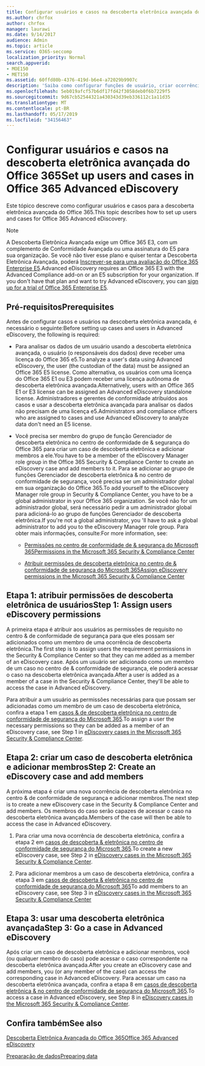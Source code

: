 ```yaml
---
title: Configurar usuários e casos na descoberta eletrônica avançada do Office 365
ms.author: chrfox
author: chrfox
manager: laurawi
ms.date: 9/14/2017
audience: Admin
ms.topic: article
ms.service: O365-seccomp
localization_priority: Normal
search.appverid:
- MOE150
- MET150
ms.assetid: 60ffd80b-4376-419d-b6e4-a72029b9907c
description: 'Saiba como configurar funções de usuário, criar ocorrências e atribuir usuários a casos na descoberta eletrônica avançada do Office 365.  '
ms.openlocfilehash: 5eb019afcf57b6df17fd42f3058deb0f6b7229f5
ms.sourcegitcommit: 9d67cb52544321a430343d39eb336112c1a11d35
ms.translationtype: MT
ms.contentlocale: pt-BR
ms.lasthandoff: 05/17/2019
ms.locfileid: "34156463"
---
```

# <a name="set-up-users-and-cases-in-office-365-advanced-ediscovery"></a><span data-ttu-id="5d4ae-103">Configurar usuários e casos na descoberta eletrônica avançada do Office 365</span><span class="sxs-lookup"><span data-stu-id="5d4ae-103">Set up users and cases in Office 365 Advanced eDiscovery</span></span>

<span data-ttu-id="5d4ae-104">Este tópico descreve como configurar usuários e casos para a descoberta eletrônica avançada do Office 365.</span><span class="sxs-lookup"><span data-stu-id="5d4ae-104">This topic describes how to set up users and cases for Office 365 Advanced eDiscovery.</span></span>
  
> [!NOTE]
> <span data-ttu-id="5d4ae-p101">A Descoberta Eletrônica Avançada exige um Office 365 E3, com um complemento de Conformidade Avançada ou uma assinatura do E5 para sua organização. Se você não tiver esse plano e quiser tentar a Descoberta Eletrônica Avançada, poderá [Inscrever-se para uma avaliação do Office 365 Enterprise E5](https://go.microsoft.com/fwlink/p/?LinkID=698279).</span><span class="sxs-lookup"><span data-stu-id="5d4ae-p101">Advanced eDiscovery requires an Office 365 E3 with the Advanced Compliance add-on or an E5 subscription for your organization. If you don't have that plan and want to try Advanced eDiscovery, you can [sign up for a trial of Office 365 Enterprise E5](https://go.microsoft.com/fwlink/p/?LinkID=698279).</span></span> 
  
## <a name="prerequisites"></a><span data-ttu-id="5d4ae-107">Pré-requisitos</span><span class="sxs-lookup"><span data-stu-id="5d4ae-107">Prerequisites</span></span>

<span data-ttu-id="5d4ae-108">Antes de configurar casos e usuários na descoberta eletrônica avançada, é necessário o seguinte:</span><span class="sxs-lookup"><span data-stu-id="5d4ae-108">Before setting up cases and users in Advanced eDiscovery, the following is required:</span></span>
  
- <span data-ttu-id="5d4ae-109">Para analisar os dados de um usuário usando a descoberta eletrônica avançada, o usuário (o responsáveis dos dados) deve receber uma licença do Office 365 e5.</span><span class="sxs-lookup"><span data-stu-id="5d4ae-109">To analyze a user's data using Advanced eDiscovery, the user (the custodian of the data) must be assigned an Office 365 E5 license.</span></span> <span data-ttu-id="5d4ae-110">Como alternativa, os usuários com uma licença do Office 365 E1 ou E3 podem receber uma licença autônoma de descoberta eletrônica avançada.</span><span class="sxs-lookup"><span data-stu-id="5d4ae-110">Alternatively, users with an Office 365 E1 or E3 license can be assigned an Advanced eDiscovery standalone license.</span></span> <span data-ttu-id="5d4ae-111">Administradores e gerentes de conformidade atribuídos aos casos e usar a descoberta eletrônica avançada para analisar os dados não precisam de uma licença e5.</span><span class="sxs-lookup"><span data-stu-id="5d4ae-111">Administrators and compliance officers who are assigned to cases and use Advanced eDiscovery to analyze data don't need an E5 license.</span></span> 
    
- <span data-ttu-id="5d4ae-112">Você precisa ser membro do grupo de função Gerenciador de descoberta eletrônica no centro de conformidade de &amp; segurança do Office 365 para criar um caso de descoberta eletrônica e adicionar membros a ele.</span><span class="sxs-lookup"><span data-stu-id="5d4ae-112">You have to be a member of the eDiscovery Manager role group in the Office 365 Security &amp; Compliance Center to create an eDiscovery case and add members to it.</span></span> <span data-ttu-id="5d4ae-113">Para se adicionar ao grupo de funções Gerenciador de descoberta eletrônica &amp; no centro de conformidade de segurança, você precisa ser um administrador global em sua organização do Office 365.</span><span class="sxs-lookup"><span data-stu-id="5d4ae-113">To add yourself to the eDiscovery Manager role group in Security &amp; Compliance Center, you have to be a global administrator in your Office 365 organization.</span></span> <span data-ttu-id="5d4ae-114">Se você não for um administrador global, será necessário pedir a um administrador global para adicioná-lo ao grupo de funções Gerenciador de descoberta eletrônica.</span><span class="sxs-lookup"><span data-stu-id="5d4ae-114">If you're not a global administrator, you 'll have to ask a global administrator to add you to the eDiscovery Manager role group.</span></span> <span data-ttu-id="5d4ae-115">Para obter mais informações, consulte:</span><span class="sxs-lookup"><span data-stu-id="5d4ae-115">For more information, see:</span></span>
    
  - [<span data-ttu-id="5d4ae-116">Permissões no centro de conformidade de &amp; segurança do Microsoft 365</span><span class="sxs-lookup"><span data-stu-id="5d4ae-116">Permissions in the Microsoft 365 Security &amp; Compliance Center</span></span>](permissions-in-the-security-and-compliance-center.md)
    
  - [<span data-ttu-id="5d4ae-117">Atribuir permissões de descoberta eletrônica no centro de &amp; conformidade de segurança do Microsoft 365</span><span class="sxs-lookup"><span data-stu-id="5d4ae-117">Assign eDiscovery permissions in the Microsoft‍ 365 Security &amp; Compliance Center</span></span>](assign-ediscovery-permissions.md)
    
## <a name="step-1-assign-users-ediscovery-permissions"></a><span data-ttu-id="5d4ae-118">Etapa 1: atribuir permissões de descoberta eletrônica de usuários</span><span class="sxs-lookup"><span data-stu-id="5d4ae-118">Step 1: Assign users eDiscovery permissions</span></span>

<span data-ttu-id="5d4ae-119">A primeira etapa é atribuir aos usuários as permissões de requisito no centro &amp; de conformidade de segurança para que eles possam ser adicionados como um membro de uma ocorrência de descoberta eletrônica.</span><span class="sxs-lookup"><span data-stu-id="5d4ae-119">The first step is to assign users the requirement permissions in the Security &amp; Compliance Center so that they can me added as a member of an eDiscovery case.</span></span> <span data-ttu-id="5d4ae-120">Após um usuário ser adicionado como um membro de um caso no centro de &amp; conformidade de segurança, ele poderá acessar o caso na descoberta eletrônica avançada.</span><span class="sxs-lookup"><span data-stu-id="5d4ae-120">After a user is added as a member of a case in the Security &amp; Compliance Center, they'll be able to access the case in Advanced eDiscovery.</span></span>
  
<span data-ttu-id="5d4ae-121">Para atribuir a um usuário as permissões necessárias para que possam ser adicionadas como um membro de um caso de descoberta eletrônica, confira a etapa 1 em [casos &amp; de descoberta eletrônica no centro de conformidade de segurança do Microsoft 365](ediscovery-cases.md#step-1-assign-ediscovery-permissions-to-potential-case-members).</span><span class="sxs-lookup"><span data-stu-id="5d4ae-121">To assign a user the necessary permissions so they can be added as a member of an eDiscovery case, see Step 1 in [eDiscovery cases in the Microsoft 365 Security &amp; Compliance Center](ediscovery-cases.md#step-1-assign-ediscovery-permissions-to-potential-case-members).</span></span>
  
## <a name="step-2-create-an-ediscovery-case-and-add-members"></a><span data-ttu-id="5d4ae-122">Etapa 2: criar um caso de descoberta eletrônica e adicionar membros</span><span class="sxs-lookup"><span data-stu-id="5d4ae-122">Step 2: Create an eDiscovery case and add members</span></span>

<span data-ttu-id="5d4ae-123">A próxima etapa é criar uma nova ocorrência de descoberta eletrônica no centro &amp; de conformidade de segurança e adicionar membros.</span><span class="sxs-lookup"><span data-stu-id="5d4ae-123">The next step is to create a new eDiscovery case in the Security &amp; Compliance Center and add members.</span></span> <span data-ttu-id="5d4ae-124">Os membros do caso serão capazes de acessar o caso na descoberta eletrônica avançada.</span><span class="sxs-lookup"><span data-stu-id="5d4ae-124">Members of the case will then be able to access the case in Advanced eDiscovery.</span></span>
  
1. <span data-ttu-id="5d4ae-125">Para criar uma nova ocorrência de descoberta eletrônica, confira a etapa 2 em [casos de descoberta &amp; eletrônica no centro de conformidade de segurança do Microsoft 365](ediscovery-cases.md#step-2-create-a-new-case).</span><span class="sxs-lookup"><span data-stu-id="5d4ae-125">To create a new eDiscovery case, see Step 2 in [eDiscovery cases in the Microsoft 365 Security &amp; Compliance Center](ediscovery-cases.md#step-2-create-a-new-case).</span></span>
    
2. <span data-ttu-id="5d4ae-126">Para adicionar membros a um caso de descoberta eletrônica, confira a etapa 3 em [casos de descoberta &amp; eletrônica no centro de conformidade de segurança do Microsoft 365](ediscovery-cases.md#step-3-add-members-to-a-case)</span><span class="sxs-lookup"><span data-stu-id="5d4ae-126">To add members to an eDiscovery case, see Step 3 in [eDiscovery cases in the Microsoft 365 Security &amp; Compliance Center](ediscovery-cases.md#step-3-add-members-to-a-case)</span></span>
    
## <a name="step-3-go-a-case-in-advanced-ediscovery"></a><span data-ttu-id="5d4ae-127">Etapa 3: usar uma descoberta eletrônica avançada</span><span class="sxs-lookup"><span data-stu-id="5d4ae-127">Step 3: Go a case in Advanced eDiscovery</span></span>

<span data-ttu-id="5d4ae-128">Após criar um caso de descoberta eletrônica e adicionar membros, você (ou qualquer membro do caso) pode acessar o caso correspondente na descoberta eletrônica avançada.</span><span class="sxs-lookup"><span data-stu-id="5d4ae-128">After you create an eDiscovery case and add members, you (or any member of the case) can access the corresponding case in Advanced eDiscovery.</span></span> <span data-ttu-id="5d4ae-129">Para acessar um caso na descoberta eletrônica avançada, confira a etapa 8 em [casos de descoberta eletrônica &amp; no centro de conformidade de segurança do Microsoft 365](ediscovery-cases.md#step-8-go-to-the-case-in-advanced-ediscovery).</span><span class="sxs-lookup"><span data-stu-id="5d4ae-129">To access a case in Advanced eDiscovery, see Step 8 in [eDiscovery cases in the Microsoft 365 Security &amp; Compliance Center](ediscovery-cases.md#step-8-go-to-the-case-in-advanced-ediscovery).</span></span>
  
## <a name="see-also"></a><span data-ttu-id="5d4ae-130">Confira também</span><span class="sxs-lookup"><span data-stu-id="5d4ae-130">See also</span></span>

[<span data-ttu-id="5d4ae-131">Descoberta Eletrônica Avançada do Office 365</span><span class="sxs-lookup"><span data-stu-id="5d4ae-131">Office 365 Advanced eDiscovery</span></span>](office-365-advanced-ediscovery.md)
  
[<span data-ttu-id="5d4ae-132">Preparação de dados</span><span class="sxs-lookup"><span data-stu-id="5d4ae-132">Preparing data</span></span>](prepare-data-for-advanced-ediscovery.md)
 